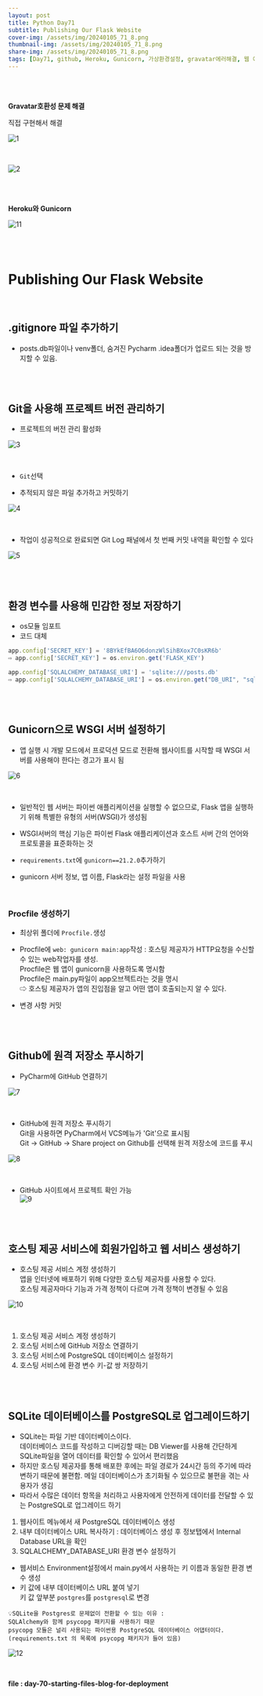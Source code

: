 ```yaml
---
layout: post
title: Python Day71
subtitle: Publishing Our Flask Website
cover-img: /assets/img/20240105_71_8.png
thumbnail-img: /assets/img/20240105_71_8.png
share-img: /assets/img/20240105_71_8.png
tags: [Day71, github, Heroku, Gunicorn, 가상환경설정, gravatar에러해결, 웹 애플리케이션 배포, git, 환경변수, 데이터베이스 업그레이드, PostgreSQL]
---
```

       
<br><br>
  
**Gravatar호환성 문제 해결**  
  
직접 구현해서 해결  
  
![1](/assets/img/20240105_71_1.png)

<br>

![2](/assets/img/20240105_71_2.png)

<br><br>
  
**Heroku와 Gunicorn**  
  
![11](/assets/img/20240105_71_11.png)  

<br><br>

# Publishing Our Flask Website  

<br>
  
## .gitignore 파일 추가하기  
  
- posts.db파일이나 venv폴더, 숨겨진 Pycharm .idea폴더가 업로드 되는 것을 방지할 수 있음.

<br><br>
  
## Git을 사용해 프로젝트 버전 관리하기  
  
- 프로젝트의 버전 관리 활성화
   
![3](/assets/img/20240105_71_3.png)  

<br>
  
- `Git`선택
  
- 추적되지 않은 파일 추가하고 커밋하기

   
![4](/assets/img/20240105_71_4.png)  

<br>
   
- 작업이 성공적으로 완료되면 Git Log 패널에서 첫 번째 커밋 내역을 확인할 수 있다

   
![5](/assets/img/20240105_71_5.png)  

<br><br>
  
## 환경 변수를 사용해 민감한 정보 저장하기  
  
- os모듈 임포트  
- 코드 대체  
  
```javascript
app.config['SECRET_KEY'] = '8BYkEfBA6O6donzWlSihBXox7C0sKR6b'
⇨ app.config['SECRET_KEY'] = os.environ.get('FLASK_KEY')

app.config['SQLALCHEMY_DATABASE_URI'] = 'sqlite:///posts.db'
⇨ app.config['SQLALCHEMY_DATABASE_URI'] = os.environ.get("DB_URI", "sqlite:///posts.db")
```

<br><br>

## Gunicorn으로 WSGI 서버 설정하기  
  
- 앱 실행 시 개발 모드에서 프로덕션 모드로 전환해 웹사이트를 시작할 때 WSGI 서버를 사용해야 한다는 경고가 표시 됨
   
![6](/assets/img/20240105_71_6.png)  

<br>

- 일반적인 웹 서버는 파이썬 애플리케이션을 실행할 수 없으므로, Flask 앱을 실행하기 위해 특별한 유형의 서버(WSGI)가 생성됨

- WSGI서버의 핵심 기능은 파이썬 Flask 애플리케이션과 호스트 서버 간의 언어와 프로토콜을 표준화하는 것

- `requirements.txt`에 `gunicorn==21.2.0`추가하기
- gunicorn 서버 정보, 앱 이름, Flask라는 설정 파일을 사용

<br>

### Procfile 생성하기  
  
- 최상위 폴더에 `Procfile.`생성
- Procfile에 `web: gunicorn main:app`작성 : 
호스팅 제공자가 HTTP요청을 수신할 수 있는 web작업자를 생성.  
Procfile은 웹 앱이 gunicorn을 사용하도록 명시함  
Procfile은 main.py파일이 app오브젝트라는 것을 명시  
⇨ 호스팅 제공자가 앱의 진입점을 알고 어떤 앱이 호출되는지 알 수 있다.  

- 변경 사항 커밋

<br><br>

## Github에 원격 저장소 푸시하기

- PyCharm에 GitHub 연결하기
   
![7](/assets/img/20240105_71_7.png)  

<br>

- GitHub에 원격 저장소 푸시하기  
Git을 사용하면 PyCharm에서 VCS메뉴가 'Git'으로 표시됨  
Git -> GitHub -> Share project on Github를 선택해 원격 저장소에 코드를 푸시
  
![8](/assets/img/20240105_71_8.png)  

<br>

- GitHub 사이트에서 프로젝트 확인 가능  
![9](/assets/img/20240105_71_9.png)

<br><br>

## 호스팅 제공 서비스에 회원가입하고 웹 서비스 생성하기  
  
- 호스팅 제공 서비스 계정 생성하기  
앱을 인터넷에 배포하기 위해 다양한 호스팅 제공자를 사용할 수 있다.   
호스팅 제공자마다 기능과 가격 정책이 다르며 가격 정책이 변경될 수 있음
  
![10](/assets/img/20240105_71_10.png)   

<br>

1. 호스팅 제공 서비스 계정 생성하기  
2. 호스팅 서비스에 GitHub 저장소 연결하기  
3. 호스팅 서비스에 PostgreSQL 데이터베이스 설정하기  
4. 호스팅 서비스에 환경 변수 키-값 쌍 저장하기

<br><br>
  
## SQLite 데이터베이스를 PostgreSQL로 업그레이드하기  
- SQLite는 파일 기반 데이터베이스이다.   
데이터베이스 코드를 작성하고 디버깅할 때는 DB Viewer를 사용해 간단하게 SQLite파일을 열어 데이터를 확인할 수 있어서 편리했음  
- 하지만 호스팅 제공자를 통해 배포한 후에는 파일 경로가 24시간 등의 주기에 따라 변하기 때문에 불편함. 메일 데이터베이스가 초기화될 수 있으므로 불편을 겪는 사용자가 생김  
- 따라서 수많은 데이터 항목을 처리하고 사용자에게 안전하게 데이터를 전달할 수 있는 PostgreSQL로 업그레이드 하기  
  
1. 웹사이트 메뉴에서 새 PostgreSQL 데이터베이스 생성  
2. 내부 데이터베이스 URL 복사하기 : 데이터베이스 생성 후 정보탭에서 Internal Database URL을 확인  
3. SQLALCHEMY_DATABASE_URI 환경 변수 설정하기  
- 웹서비스 Environment설정에서 main.py에서 사용하는 키 이름과 동일한 환경 변수 생성  
- 키 값에 내부 데이터베이스 URL 붙여 넣기   
키 값 앞부분 `postgres`를 `postgresql`로 변경   
  
~~~
💡SQLite을 Postgres로 문제없이 전환할 수 있는 이유 : 
SQLAlchemy와 함께 psycopg 패키지를 사용하기 때문 
psycopg 모듈은 널리 사용되는 파이썬용 PostgreSQL 데이터베이스 어댑터이다.  
(requirements.txt 의 목록에 psycopg 패키지가 들어 있음)  
~~~
  
![12](/assets/img/20240105_71_12.png)

<br>

**file : day-70-starting-files-blog-for-deployment**

<br>


